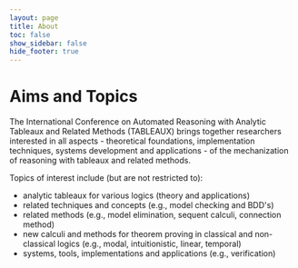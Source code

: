 ```yaml
---
layout: page
title: About
toc: false
show_sidebar: false
hide_footer: true
---
```


# Aims and Topics

The International Conference on Automated Reasoning with Analytic Tableaux and
Related Methods (TABLEAUX) brings together researchers interested in all
aspects - theoretical foundations, implementation techniques, systems
development and applications - of the mechanization of reasoning with tableaux
and related methods.

Topics of interest include (but are not restricted to):

* analytic tableaux for various logics (theory and applications)
* related techniques and concepts (e.g., model checking and BDD's)
* related methods (e.g., model elimination, sequent calculi, connection method)
* new calculi and methods for theorem proving in classical and non-classical logics (e.g., modal, intuitionistic, linear, temporal)
* systems, tools, implementations and applications (e.g., verification)
